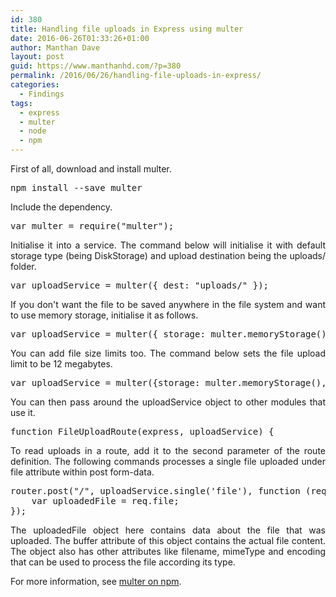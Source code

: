 ```yaml
---
id: 380
title: Handling file uploads in Express using multer
date: 2016-06-26T01:33:26+01:00
author: Manthan Dave
layout: post
guid: https://www.manthanhd.com/?p=380
permalink: /2016/06/26/handling-file-uploads-in-express/
categories:
  - Findings
tags:
  - express
  - multer
  - node
  - npm
---
```

<p style="text-align: justify;">First of all, download and install <span class="lang:default decode:true crayon-inline">multer</span>.</p>

<pre class="lang:sh decode:true">npm install --save multer</pre>
<p style="text-align: justify;">Include the dependency.</p>

<pre class="lang:sh decode:true ">var multer = require("multer");</pre>
<p style="text-align: justify;">Initialise it into a service. The command below will initialise it with default storage type (being <span class="lang:default decode:true crayon-inline">DiskStorage</span>) and upload destination being the <span class="lang:default decode:true crayon-inline ">uploads/</span> folder.<!--more--></p>

<pre class="lang:sh decode:true ">var uploadService = multer({ dest: "uploads/" });</pre>
<p style="text-align: justify;">If you don't want the file to be saved anywhere in the file system and want to use memory storage, initialise it as follows.</p>

<pre class="lang:sh decode:true ">var uploadService = multer({ storage: multer.memoryStorage() });</pre>
<p style="text-align: justify;">You can add file size limits too. The command below sets the file upload limit to be 12 megabytes.</p>

<pre class="">var uploadService = multer({storage: multer.memoryStorage(), limits: {fileSize: 1000 * 1000 * 12}});</pre>
<p style="text-align: justify;">You can then pass around the <span class="lang:default decode:true crayon-inline">uploadService</span> object to other modules that use it.</p>

<pre class="">function FileUploadRoute(express, uploadService) {</pre>
<p style="text-align: justify;">To read uploads in a route, add it to the second parameter of the route definition. The following commands processes a single file uploaded under <span class="lang:sh decode:true crayon-inline ">file</span> attribute within post form-data.</p>

<pre class="">router.post("/", uploadService.single('file'), function (req, res) {
    var uploadedFile = req.file;
});</pre>
<p style="text-align: justify;">The <span class="lang:sh decode:true crayon-inline ">uploadedFile</span> object here contains data about the file that was uploaded. The <span class="lang:default decode:true crayon-inline">buffer</span> attribute of this object contains the actual file content. The object also has other attributes like <span class="lang:default decode:true crayon-inline">filename</span>, <span class="lang:default decode:true crayon-inline ">mimeType</span> and encoding that can be used to process the file according its type.</p>
<p style="text-align: justify;">For more information, see <a href="https://www.npmjs.com/package/multer" target="_blank">multer on npm</a>.</p>